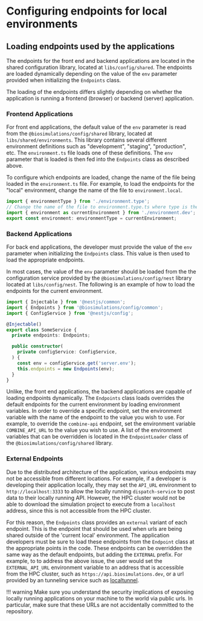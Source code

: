 # Configuring endpoints for local environments
## Loading endpoints used by the applications
The endpoints for the front end and backend applications are located in the shared configuration library, located at `libs/config/shared`. The endpoints are loaded dynamically depending on the value of the `env` parameter provided when initializing the `Endpoints` class. 

The loading of the endpoints differs slightly depending on whether the application is running a frontend (browser) or backend (server) application.
### Frontend Applications
For front end applications, the default value of the `env` parameter is read from the `@biosimulations/config/shared` library, located at `libs/shared/environments`. This library contains several different environment definitions such as "development", "staging", "production", etc. The `environment.ts` file loads one of these definitions.  The `env` parameter that is loaded is then fed into the `Endpoints` class as described above.

To configure which endpoints are loaded, change the name of the file being loaded in the `environment.ts` file. For example, to load the endpoints for the "local" environment, change the name of the file to `environment.local`.

```typescript
import { environmentType } from './environment.type';
// Change the name of the file to environment.type.ts where type is the name of the environment you wish to load
import { environment as currentEnvironment } from './environment.dev';
export const environment: environmentType = currentEnvironment;
```

### Backend Applications

For back end applications, the developer must provide the value of the `env` parameter when initializing the `Endpoints` class. This value is then used to load the appropriate endpoints.

In most cases, the value of the `env` parameter should be loaded from the the configuration service provided by the `@biosimulations/config/nest` library located at `libs/config/nest`. The following is an example of how to load the endpoints for the current environment.

```typescript
import { Injectable } from '@nestjs/common';
import { Endpoints } from '@biosimulations/config/common';
import { ConfigService } from '@nestjs/config';

@Injectable()
export class SomeService {
  private endpoints: Endpoints;

  public constructor(
    private configService: ConfigService,
  ) {
    const env = configService.get('server.env');
    this.endpoints = new Endpoints(env);
  }
}
```
Unlike, the front end applications, the backend applications are capable of loading endpoints dynamically. The `Endpoints` class loads overrides the default endpoints for the current environment by loading environment variables. In order to override a specific endpoint, set the environment variable with the name of the endpoint to the value you wish to use. For example, to override the `combine-api` endpoint, set the environment variable `COMBINE_API_URL` to the value you wish to use.
A list of the environment variables that can be overridden is located in the `EndpointLoader` class of the `@biosimulations/config/shared` library.
### External Endpoints 

Due to the distributed architecture of the application, various endpoints may not be accessible from different locations. For example, if a developer is developing their application locally, they may set the `API_URL` environment to `http://localhost:3333` to allow the locally running `dispatch-service` to post data to their locally running API. However, the HPC cluster would not be able to download the simulation project to execute from a `localhost` address, since this is not accessible from the HPC cluster. 

For this reason, the `Endpoints` class provides an `external` variant of each endpoint. This is the endpoint that should be used when urls are being shared outside of the 'current local' environment. The application developers must be sure to load these endpoints from the `Endpoint` class at the appropriate points in the code. These endpoints can be overridden the same way as the default endpoints, but adding the `EXTERNAL` prefix. For example, to to address the above issue, the user would set the `EXTERNAL_API_URL` environment variable to an address that is accessible from the HPC cluster, such as `https://api.biosimulations.dev`, or a url provided by an tunneling service such as [localtunnel](http://localtunnel.github.io/www/).

!!! warning 
    Make sure you understand the security implications of exposing locally running applications on your machine to the world via public urls. In particular, make sure that these URLs are not accidentally committed to the repository.